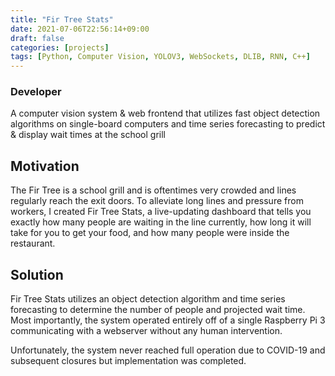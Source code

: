 ```yaml
---
title: "Fir Tree Stats"
date: 2021-07-06T22:56:14+09:00
draft: false
categories: [projects]
tags: [Python, Computer Vision, YOLOV3, WebSockets, DLIB, RNN, C++]
---
```


### Developer

A computer vision system & web frontend that utilizes fast object detection algorithms on single-board computers and time series forecasting to predict & display wait times at the school grill

## Motivation
The Fir Tree is a school grill and is oftentimes very crowded and lines regularly reach the exit doors. To alleviate long lines and pressure from workers, I created Fir Tree Stats, a live-updating dashboard that tells you exactly how many people are waiting in the line currently, how long it will take for you to get your food, and how many people were inside the restaurant.

## Solution
Fir Tree Stats utilizes an object detection algorithm and time series forecasting to determine the number of people and projected wait time. Most importantly, the system operated entirely off of a single Raspberry Pi 3 communicating with a webserver without any human intervention.

Unfortunately, the system never reached full operation due to COVID-19 and subsequent closures but implementation was completed.

